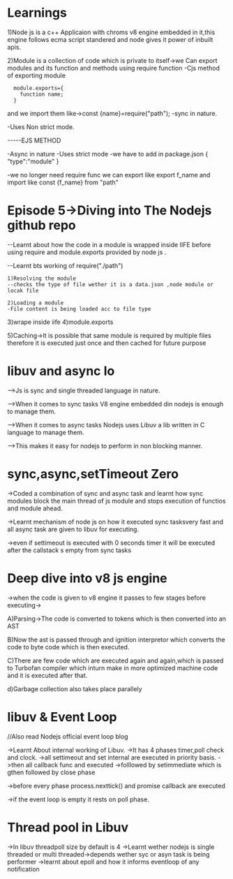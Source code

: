 # Learnings

1)Node js is a c++ Applicaion with chroms v8 engine embedded in it,this engine follows ecma script standered and node gives it power of inbuilt apis.

2)Module is a collection of code which is private to itself->we Can export modules and its function and methods using require function
    -Cjs method of exporting module

      module.exports={
        function name;
      }
and we import them like->const {name}=require("path");
-sync in nature.

-Uses Non strict mode.

-----EJS METHOD

-Async in nature
-Uses strict mode
-we have to add  in package.json {
    "type":"module"
}

-we no longer need require func we can export like  export f_name and import like const {f_name} from "path"


# Episode 5->Diving into The Nodejs github repo
--Learnt about how the code in a module is wrapped inside IIFE before using require and module.exports  provided by node js .

--Learnt bts working of require("./path")

    1)Resolving the module
    --checks the type of file wether it is a data.json ,node module or locak file

    2)Loading a module
    -File content is being loaded acc to file type
  3)wrape inside iife
   4)module.exports

5)Caching->It is possible that same module is required by multiple files therefore it is executed just once and then cached for future purpose 

# libuv and async Io

-->Js is sync and single threaded language in nature.

-->When it comes to sync tasks V8 engine embedded din nodejs is enough to manage them.

-->When it comes to async tasks Nodejs uses Libuv a lib written in C language to manage them.

-->This makes it easy for nodejs to perform in non blocking manner.


# sync,async,setTimeout Zero

->Coded a combination of sync and async task and learnt how sync modules block the main thread of js module and stops execution of functios and module ahead.

->Learnt mechanism of node js on how it executed sync tasksvery fast and all async task are given to libuv for executing.

->even if settimeout is executed with 0 seconds  timer it will be executed after the callstack s empty from sync tasks 


# Deep dive into v8 js engine

->when the code is given to v8 engine it passes to few stages before executing->

A)Parsing->The code is converted to tokens which is then converted into an AST

B)Now the ast is passed through and ignition interpretor which converts the code to byte code which is then executed.

C)There are few code which are executed again and again,which is passed to Turbofan compiler which inturn make in more optimized machine code and it is executed after that.

d)Garbage collection also takes place parallely


# libuv & Event Loop
//Also read Nodejs official event loop blog

->Learnt About internal working of Libuv.
->It has 4 phases  timer,poll check and clock.
->all settimeout and set internal are executed in priority basis.
->then all callback func and executed 
->folllowed by setimmediate  which is gthen followed by close phase

->before every phase process.nexttick() and promise callback are executed  

->if the event loop is empty it rests on poll phase.

# Thread pool in Libuv

->In libuv threadpoll size by default is 4
->Learnt wether nodejs is single threaded or multi threaded->depends wether syc or asyn task is being performer
->learnt about epoll and how it informs eventloop of any notification 


